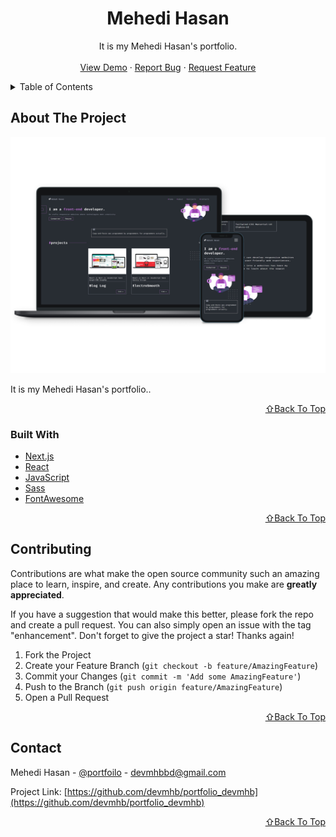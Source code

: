 <!-- PROJECT LOGO -->
<div align="center">
  <h1 align="center">Mehedi Hasan</h1>

  <p align="center">
   It is my Mehedi Hasan's portfolio.
    <br />
    <br />
    <a href="https://devmhb.netlify.app/">View Demo</a>
    ·
    <a href="https://github.com/devmhb/portfolio-devmhb/issues">Report Bug</a>
    ·
    <a href="https://github.com/devmhb/portfolio-devmhb/issues">Request Feature</a>
  </p>
</div>

<!-- TABLE OF CONTENTS -->
<details>
  <summary>Table of Contents</summary>
  <ol>
    <li>
      <a href="#about-the-project">About The Project</a>
      <ul>
        <li><a href="#built-with">Built With</a></li>
      </ul>
    </li>
    <li><a href="#contributing">Contributing</a></li>
    <li><a href="#contact">Contact</a></li>
  </ol>
</details>

<!-- ABOUT THE PROJECT -->

## About The Project

[![Product Name Screen Shot][product-screenshot]](https://devmhb.netlify.app/)

 It is my Mehedi Hasan's portfolio..

<p align="right"><a href="#top">⇧Back To Top</a></p>

### Built With

- [Next.js](https://nextjs.org/)
- [React](https://reactjs.org/)
- [JavaScript](https://developer.mozilla.org/en-US/docs/Web/JavaScript)
- [Sass](https://sass-lang.com/)
- [FontAwesome](https://fontawesome.com/)

<p align="right"><a href="#top">⇧Back To Top</a></p>

<!-- CONTRIBUTING -->

## Contributing

Contributions are what make the open source community such an amazing place to learn, inspire, and create. Any contributions you make are **greatly appreciated**.

If you have a suggestion that would make this better, please fork the repo and create a pull request. You can also simply open an issue with the tag "enhancement".
Don't forget to give the project a star! Thanks again!

1. Fork the Project
2. Create your Feature Branch (`git checkout -b feature/AmazingFeature`)
3. Commit your Changes (`git commit -m 'Add some AmazingFeature'`)
4. Push to the Branch (`git push origin feature/AmazingFeature`)
5. Open a Pull Request

<p align="right"><a href="#top">⇧Back To Top</a></p>

<!-- CONTACT -->

## Contact

Mehedi Hasan - [@portfoilo](https://devmhb.netlify.app/) - devmhbbd@gmail.com

Project Link: [https://github.com/devmhb/portfolio_devmhb](https://github.com/devmhb/portfolio_devmhb)

<p align="right"><a href="#top">⇧Back To Top</a></p>

[product-screenshot]: public/product.jpg
